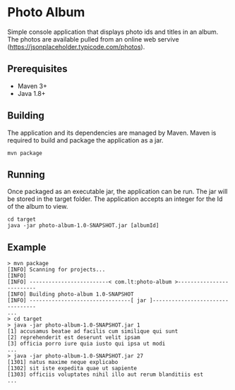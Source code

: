 # Photo Album
Simple console application that displays photo ids and titles in an album. The photos are available pulled from an online web servive (https://jsonplaceholder.typicode.com/photos).

## Prerequisites
- Maven 3+
- Java 1.8+

## Building
The application and its dependencies are managed by Maven. Maven is required to build and package the application as a jar.
    
    mvn package

## Running
Once packaged as an executable jar, the application can be run. The jar will be stored in the target folder.
The application accepts an integer for the Id of the album to view.

    cd target
    java -jar photo-album-1.0-SNAPSHOT.jar [albumId]
    
## Example
    > mvn package
    [INFO] Scanning for projects...
    [INFO]
    [INFO] -------------------------< com.lt:photo-album >-------------------------
    [INFO] Building photo-album 1.0-SNAPSHOT
    [INFO] --------------------------------[ jar ]---------------------------------
    ...
    > cd target
    > java -jar photo-album-1.0-SNAPSHOT.jar 1
    [1] accusamus beatae ad facilis cum similique qui sunt
    [2] reprehenderit est deserunt velit ipsam
    [3] officia porro iure quia iusto qui ipsa ut modi
    ...
    > java -jar photo-album-1.0-SNAPSHOT.jar 27
    [1301] natus maxime neque explicabo
    [1302] sit iste expedita quae ut sapiente
    [1303] officiis voluptates nihil illo aut rerum blanditiis est
    ...